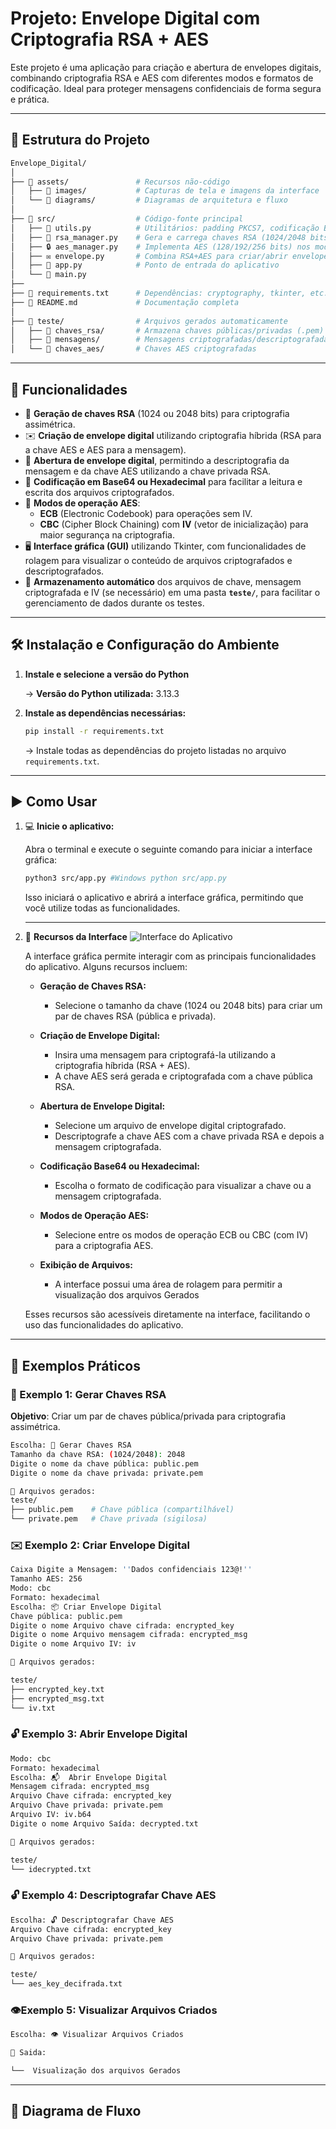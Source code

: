 # Projeto: Envelope Digital com Criptografia RSA + AES

Este projeto é uma aplicação para criação e abertura de envelopes digitais, combinando criptografia RSA e AES com diferentes modos e formatos de codificação. Ideal para proteger mensagens confidenciais de forma segura e prática.

---

## 📁 Estrutura do Projeto

```bash
Envelope_Digital/
│
├── 📂 assets/               # Recursos não-código
│   ├── 📂 images/           # Capturas de tela e imagens da interface
│   └── 📂 diagrams/         # Diagramas de arquitetura e fluxo
│
├── 📂 src/                  # Código-fonte principal
│   ├── 📜 utils.py          # Utilitários: padding PKCS7, codificação Base64Hex          
│   ├── 🔐 rsa_manager.py    # Gera e carrega chaves RSA (1024/2048 bits)
│   ├── 🔒 aes_manager.py    # Implementa AES (128/192/256 bits) nos modos ECB/CBC
│   ├── ✉️ envelope.py       # Combina RSA+AES para criar/abrir envelopes digitais
│   ├── 🚀 app.py            # Ponto de entrada do aplicativo 
│   └── 🔌 main.py
├── 
├── 📜 requirements.txt      # Dependências: cryptography, tkinter, etc.
├── 📜 README.md             # Documentação completa
│
├── 📂 teste/                # Arquivos gerados automaticamente
│   ├── 🔑 chaves_rsa/       # Armazena chaves públicas/privadas (.pem)
│   ├── 📄 mensagens/        # Mensagens criptografadas/descriptografadas
│   └── 🔐 chaves_aes/       # Chaves AES criptografadas

``` 





---
## 🚀 Funcionalidades

- 🔐 **Geração de chaves RSA** (1024 ou 2048 bits) para criptografia assimétrica.
- ✉️ **Criação de envelope digital** utilizando criptografia híbrida (RSA para a chave AES e AES para a mensagem).
- 📂 **Abertura de envelope digital**, permitindo a descriptografia da mensagem e da chave AES utilizando a chave privada RSA.
- 🧾 **Codificação em Base64 ou Hexadecimal** para facilitar a leitura e escrita dos arquivos criptografados.
- 🔄 **Modos de operação AES**:
  - **ECB** (Electronic Codebook) para operações sem IV.
  - **CBC** (Cipher Block Chaining) com **IV** (vetor de inicialização) para maior segurança na criptografia.
- 🖥️ **Interface gráfica (GUI)** utilizando Tkinter, com funcionalidades de rolagem para visualizar o conteúdo de arquivos criptografados e descriptografados.
- 📁 **Armazenamento automático** dos arquivos de chave, mensagem criptografada e IV (se necessário) em uma pasta **`teste/`**, para facilitar o gerenciamento de dados durante os testes.

---
## 🛠️ Instalação e Configuração do Ambiente


1. **Instale e selecione a versão do Python**

    → **Versão do Python utilizada:** 3.13.3

2. **Instale as dependências necessárias:**

    ```bash
    pip install -r requirements.txt
    ```

    → Instale todas as dependências do projeto listadas no arquivo `requirements.txt`.

---
## ▶️ Como Usar

1. 💻 **Inicie o aplicativo:**

    Abra o terminal e execute o seguinte comando para iniciar a interface gráfica:

    ```bash
    python3 src/app.py #Windows python src/app.py
    ```

    Isso iniciará o aplicativo e abrirá a interface gráfica, permitindo que você utilize todas as funcionalidades.

    ---
2.  🧩 **Recursos da Interface**
    ![Interface do Aplicativo](./assets/images/screenshots/Interface.png)

    A interface gráfica permite interagir com as principais funcionalidades do aplicativo. Alguns recursos incluem:


    - **Geração de Chaves RSA:** 
        - Selecione o tamanho da chave (1024 ou 2048 bits) para criar um par de chaves RSA (pública e privada).
    
    - **Criação de Envelope Digital:**
        - Insira uma mensagem para criptografá-la utilizando a criptografia híbrida (RSA + AES).
        - A chave AES será gerada e criptografada com a chave pública RSA.

    - **Abertura de Envelope Digital:**
        - Selecione um arquivo de envelope digital criptografado.
        - Descriptografe a chave AES com a chave privada RSA e depois a mensagem criptografada.

    - **Codificação Base64 ou Hexadecimal:**
        - Escolha o formato de codificação para visualizar a chave ou a mensagem criptografada.

    - **Modos de Operação AES:**
        - Selecione entre os modos de operação ECB ou CBC (com IV) para a criptografia AES.

    - **Exibição de Arquivos:**
        - A interface possui uma área de rolagem para permitir a visualização dos arquivos Gerados

    Esses recursos são acessíveis diretamente na interface, facilitando o uso das funcionalidades do aplicativo.
--- 
## 📖 Exemplos Práticos

### 🔑 Exemplo 1: Gerar Chaves RSA
**Objetivo**: Criar um par de chaves pública/privada para criptografia assimétrica.
```bash
Escolha: 🔑 Gerar Chaves RSA
Tamanho da chave RSA: (1024/2048): 2048
Digite o nome da chave pública: public.pem
Digite o nome da chave privada: private.pem

📂 Arquivos gerados:
teste/
├── public.pem    # Chave pública (compartilhável)
└── private.pem   # Chave privada (sigilosa)
```

### ✉️ Exemplo 2: Criar Envelope Digital
```bash
Caixa Digite a Mensagem: ''Dados confidenciais 123@!''
Tamanho AES: 256
Modo: cbc
Formato: hexadecimal
Escolha: 📦 Criar Envelope Digital
Chave pública: public.pem
Digite o nome Arquivo chave cifrada: encrypted_key
Digite o nome Arquivo mensagem cifrada: encrypted_msg
Digite o nome Arquivo IV: iv

📂 Arquivos gerados:

teste/
├── encrypted_key.txt 
├── encrypted_msg.txt  
└── iv.txt   
```
### 🔓 Exemplo 3: Abrir Envelope Digital
```bash
Modo: cbc
Formato: hexadecimal
Escolha: 📬  Abrir Envelope Digital
Mensagem cifrada: encrypted_msg
Arquivo Chave cifrada: encrypted_key
Arquivo Chave privada: private.pem
Arquivo IV: iv.b64
Digite o nome Arquivo Saída: decrypted.txt

📂 Arquivos gerados:

teste/ 
└── idecrypted.txt

```
### 🔓 Exemplo 4: Descriptografar Chave AES
```bash
Escolha: 🔓 Descriptografar Chave AES
Arquivo Chave cifrada: encrypted_key
Arquivo Chave privada: private.pem

📂 Arquivos gerados:

teste/ 
└── aes_key_decifrada.txt
```
### 👁️Exemplo 5: Visualizar Arquivos Criados
```bash
Escolha: 👁️ Visualizar Arquivos Criados

📂 Saida:

└──  Visualização dos arquivos Gerados

```
---

## 🔄 Diagrama de Fluxo 